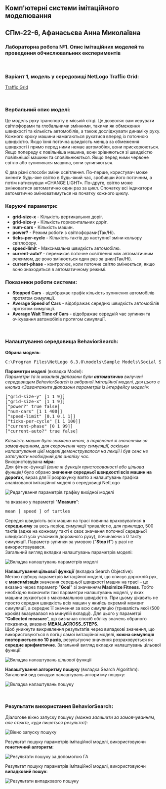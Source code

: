 ## Комп'ютерні системи імітаційного моделювання
## СПм-22-6, **Афанасьєва Анна Миколаївна**
### Лабораторна робота №**1**. Опис імітаційних моделей та проведення обчислювальних експериментів

<br>

### Варіант 1, модель у середовищі NetLogo Traffic Grid:
[Traffic Grid](http://www.netlogoweb.org/launch#http://www.netlogoweb.org/assets/modelslib/Sample%20Models/Social%20Science/Traffic%20Grid.nlogo)

<br>

### Вербальний опис моделі:
Це модель руху транспорту в міській сітці. Це дозволяє вам керувати світлофорами та глобальними змінними, такими як обмеження швидкості та кількість автомобілів, а також досліджувати динаміку руху. Кожного кроку машини намагаються рухатися вперед із поточною швидкістю. Якщо їхня поточна швидкість менша за обмеження швидкості і прямо перед ними немає автомобіля, вони прискорюються. Якщо попереду є повільніша машина, вони зрівняються зі швидкістю повільнішої машини та сповільнюються. Якщо перед ними червоне світло або зупинилася машина, вони зупиняються.

Є два різні способи зміни освітлення. По-перше, користувач може змінити будь-яке світло в будь-який час, зробивши його поточним, а потім натиснувши «CHANGE LIGHT». По-друге, світло може змінюватися автоматично один раз за цикл. Спочатку всі індикатори автоматично змінюватимуться на початку кожного циклу.

### Керуючі параметри:
- **grid-size-x** - Кількість вертикальних доріг.
- **grid-size-y** - Кількість горизонтальних доріг.
- **num-cars** - Кількість машин.
- **power?** - Режим роботи з світлофорами(Так/Ні).
- **ticks-per-cycle** - Кількість тактів до наступної зміни кольору світлофору.
- **speed-limit** - Максимальна швидкість автомобілю.
- **current-auto?** - перемикає поточне освітлення між автоматичним режимом, де воно змінюється один раз за цикл(Так/Ні).
- **current-phase** - контролює, коли поточне світло змінюється, якщо воно знаходиться в автоматичному режимі.

### Показники роботи системи:
- **Stopped Cars** - відображає графік кількість зупинених автомобілів протягом симуляції.
- **Average Speed of Cars** - відображає середню швидкість автомобілів протягом симуляції.
- **Average Wait Time of Cars** - відображає середній час зупинки та очікування автомобілів протягом симуляції.

<br>

### Налаштування середовища BehaviorSearch:

**Обрана модель**:
<pre>
C:\Program Files\NetLogo 6.3.0\models\Sample Models\Social Science\Traffic Grid.nlogo
</pre>
**Параметри моделі** (вкладка Model):  
*Параметри та їх можливі діапазони були **автоматично** вилучені середовищем BehaviorSearch із вибраної імітаційної моделі, для цього є кнопка «Завантажити діапазони параметрів із інтерфейсу моделі»*:
<pre>
["grid-size-y" [1 1 9]]
["grid-size-x" [1 1 9]]
["power?" true false]
["num-cars" [1 1 400]]
["speed-limit" [0.1 0.1 1]]
["ticks-per-cycle" [1 1 100]]
["current-phase" [0 1 99]]
["current-auto?" true false]
</pre>
*Кількість машин було знижено мною, в порівнянні зі значенням за замовчуванням, для скорочення часу симуляції, оскільки налаштування цієї моделі демонструвалося на лекції і був сенс не затягувати необхідний для аналізу час.*  
Використовувана **міра**:  
Для фітнес-функції *(вона ж функція пристосованості або цільова функція)* було обрано **значення середньої швидкості всіх машин на дорогах**, вираз для її розрахунку взято з налаштувань графіка аналізованої імітаційної моделі в середовищі NetLogo

![Редагування параметрів графіку вихідної моделі](measure.png)

та вказано у параметрі "**Measure**":
<pre>
mean [ speed ] of turtles
</pre>
Середня швидкість всіх машин на трасі повинна враховуватися **в середньому** за весь період симуляції тривалістю, *для приклада*, 500 тактів (адже на кожному такті є своє значення поточної середньої швидкості усіх учасників дорожного руху), починаючи з 0 такту симуляції.
Параметр зупинки за умовою ("**Stop if**") у разі не використовувався.  
Загальний вигляд вкладки налаштувань параметрів моделі:

![Вкладка налаштувань параметрів моделі](parameters.png)

**Налаштування цільової функції** (вкладка Search Objective):  
Метою підбору параметрів імітаційної моделі, що описує дорожній рух, є **максимізація** значення середньої швидкості машин на трасі – це вказано через параметр "**Goal**" зі значенням **Maximize Fitness**. Тобто необхідно визначити такі параметри налаштувань моделі, у яких машини рухаються з максимальною швидкістю. При цьому цікавить не просто середня швидкість всіх машин у якийсь окремий момент симуляції, а середнє її значення за всю симуляцію (тривалість якої (500 кроків) вказувалася на минулій вкладці). Для цього у параметрі "**Collected measure**", що визначає спосіб обліку значень обраного показника, вказано **MEAN_ACROSS_STEPS**.  
Щоб уникнути викривлення результатів через випадкові значення, що використовуються в логіці самої імітаційної моделі, **кожна симуляція повторюється по 10 разів**, результуюче значення розраховується як **середнє арифметичне**.
Загальний вигляд вкладки налаштувань цільової функції:

![Вкладка налаштувань цільової функції](objective.png)

**Налаштування алгоритму пошуку** (вкладка Search Algorithm):  
Загальний вид вкладки налаштувань алгоритму пошуку:

![Вкладка налаштувань пошуку](search.png)

<br>

### Результати використання BehaviorSearch:
Діалогове вікно запуску пошуку *(можна залишити за замовчуванням, але стежте, куди пишеться результат)*:

![Вікно запуску пошуку](dialog.png)

Результат пошуку параметрів імітаційної моделі, використовуючи **генетичний алгоритм**:

![Результати пошуку за допомогою ГА](result-ga.png)

Результат пошуку параметрів імітаційної моделі, використовуючи **випадковий пошук**:

![Результати випадкового пошуку](result-rs.png)
